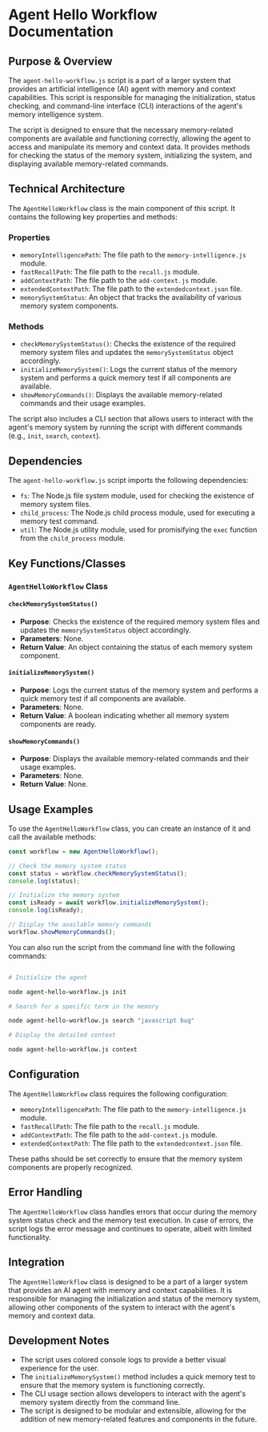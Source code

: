 # Agent Hello Workflow Documentation

## Purpose & Overview

The `agent-hello-workflow.js` script is a part of a larger system that provides an artificial intelligence (AI) agent with memory and context capabilities. This script is responsible for managing the initialization, status checking, and command-line interface (CLI) interactions of the agent's memory intelligence system.

The script is designed to ensure that the necessary memory-related components are available and functioning correctly, allowing the agent to access and manipulate its memory and context data. It provides methods for checking the status of the memory system, initializing the system, and displaying available memory-related commands.

## Technical Architecture

The `AgentHelloWorkflow` class is the main component of this script. It contains the following key properties and methods:

### Properties

- `memoryIntelligencePath`: The file path to the `memory-intelligence.js` module.
- `fastRecallPath`: The file path to the `recall.js` module.
- `addContextPath`: The file path to the `add-context.js` module.
- `extendedContextPath`: The file path to the `extendedcontext.json` file.
- `memorySystemStatus`: An object that tracks the availability of various memory system components.

### Methods

- `checkMemorySystemStatus()`: Checks the existence of the required memory system files and updates the `memorySystemStatus` object accordingly.
- `initializeMemorySystem()`: Logs the current status of the memory system and performs a quick memory test if all components are available.
- `showMemoryCommands()`: Displays the available memory-related commands and their usage examples.

The script also includes a CLI section that allows users to interact with the agent's memory system by running the script with different commands (e.g., `init`, `search`, `context`).

## Dependencies

The `agent-hello-workflow.js` script imports the following dependencies:

- `fs`: The Node.js file system module, used for checking the existence of memory system files.
- `child_process`: The Node.js child process module, used for executing a memory test command.
- `util`: The Node.js utility module, used for promisifying the `exec` function from the `child_process` module.

## Key Functions/Classes

### `AgentHelloWorkflow` Class

#### `checkMemorySystemStatus()`

- **Purpose**: Checks the existence of the required memory system files and updates the `memorySystemStatus` object accordingly.
- **Parameters**: None.
- **Return Value**: An object containing the status of each memory system component.

#### `initializeMemorySystem()`

- **Purpose**: Logs the current status of the memory system and performs a quick memory test if all components are available.
- **Parameters**: None.
- **Return Value**: A boolean indicating whether all memory system components are ready.

#### `showMemoryCommands()`

- **Purpose**: Displays the available memory-related commands and their usage examples.
- **Parameters**: None.
- **Return Value**: None.

## Usage Examples

To use the `AgentHelloWorkflow` class, you can create an instance of it and call the available methods:

```javascript
const workflow = new AgentHelloWorkflow();

// Check the memory system status
const status = workflow.checkMemorySystemStatus();
console.log(status);

// Initialize the memory system
const isReady = await workflow.initializeMemorySystem();
console.log(isReady);

// Display the available memory commands
workflow.showMemoryCommands();
```

You can also run the script from the command line with the following commands:

```bash

# Initialize the agent

node agent-hello-workflow.js init

# Search for a specific term in the memory

node agent-hello-workflow.js search "javascript bug"

# Display the detailed context

node agent-hello-workflow.js context
```

## Configuration

The `AgentHelloWorkflow` class requires the following configuration:

- `memoryIntelligencePath`: The file path to the `memory-intelligence.js` module.
- `fastRecallPath`: The file path to the `recall.js` module.
- `addContextPath`: The file path to the `add-context.js` module.
- `extendedContextPath`: The file path to the `extendedcontext.json` file.

These paths should be set correctly to ensure that the memory system components are properly recognized.

## Error Handling

The `AgentHelloWorkflow` class handles errors that occur during the memory system status check and the memory test execution. In case of errors, the script logs the error message and continues to operate, albeit with limited functionality.

## Integration

The `AgentHelloWorkflow` class is designed to be a part of a larger system that provides an AI agent with memory and context capabilities. It is responsible for managing the initialization and status of the memory system, allowing other components of the system to interact with the agent's memory and context data.

## Development Notes

- The script uses colored console logs to provide a better visual experience for the user.
- The `initializeMemorySystem()` method includes a quick memory test to ensure that the memory system is functioning correctly.
- The CLI usage section allows developers to interact with the agent's memory system directly from the command line.
- The script is designed to be modular and extensible, allowing for the addition of new memory-related features and components in the future.
